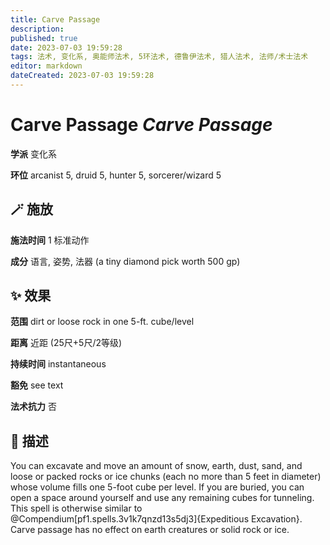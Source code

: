 ```yaml
---
title: Carve Passage
description: 
published: true
date: 2023-07-03 19:59:28
tags: 法术, 变化系, 奥能师法术, 5环法术, 德鲁伊法术, 猎人法术, 法师/术士法术
editor: markdown
dateCreated: 2023-07-03 19:59:28
---
```


# **Carve Passage** *Carve Passage*

**学派** 变化系 

**环位** arcanist 5, druid 5, hunter 5, sorcerer/wizard 5

## 🪄 施放

**施法时间** 1 标准动作

**成分** 语言, 姿势, 法器 (a tiny diamond pick worth 500 gp)

## ✨ 效果  

**范围** dirt or loose rock in one 5-ft. cube/level

**距离** 近距 (25尺+5尺/2等级)  

**持续时间** instantaneous 

**豁免** see text

**法术抗力** 否

## 📖 描述

You can excavate and move an amount of snow, earth, dust, sand, and loose or packed rocks or ice chunks (each no more than 5 feet in diameter) whose volume fills one 5-foot cube per level. If you are buried, you can open a space around yourself and use any remaining cubes for tunneling. This spell is otherwise similar to @Compendium[pf1.spells.3v1k7qnzd13s5dj3]{Expeditious Excavation}. Carve passage has no effect on earth creatures or solid rock or ice.
    